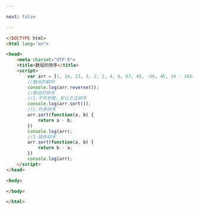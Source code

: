```yaml
---

next: false

---
```




<BlogInfo id="239" title="34.数组的排序" author="白日梦想猿" pv=0 read_times=0 pre_cost_time="0分29秒" category="js学习" tag_list="['js学习']" create_time="2020.08.05 16:33:22" update_time="2020.08.05 16:37:00" />

```html
<!DOCTYPE html>
<html lang="en">

<head>
    <meta charset="UTF-8">
    <title>数组的排序</title>
    <script>
        var arr = [1, 34, 23, 3, 2, 2, 4, 6, 67, 45, -56, 45, 34 - 3434];
        //数组的翻转
        console.log(arr.reverse());
        //数组的排序
        //1.不传参数，默认方法排序
        console.log(arr.sort());
        //2.升序排序
        arr.sort(function(a, b) {
            return a - b;
        })
        console.log(arr);
        //3.降序排序
        arr.sort(function(a, b) {
            return b - a;
        })
        console.log(arr);
    </script>
</head>

<body>

</body>

</html>
```



<ActionBox />
